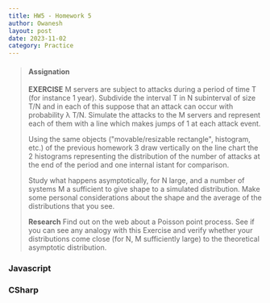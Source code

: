 ```yaml
---
title: HW5 - Homework 5
author: Owanesh
layout: post
date: 2023-11-02
category: Practice
---
```

>#### Assignation
>
>**EXERCISE**
>M servers are subject to attacks during a period of time T (for instance 1 year).
Subdivide the interval T in N subinterval of size T/N and in each of this suppose that an attack can occur with probability λ T/N.
>Simulate the attacks to the M servers and represent each of them with a line which makes jumps of 1 at each attack event.
>
>Using the same objects ("movable/resizable rectangle", histogram, etc.) of the previous homework 3 draw vertically on the line chart the 2 histograms representing the distribution of the number of attacks at the end of the period and one internal istant for comparison.
>
>Study what happens asymptotically, for N large, and a number of systems M a sufficient to give shape to
a simulated distribution. Make some personal considerations about the shape and the average of the distributions that you see.
>
>**Research**
>Find out on the web about a Poisson point process. See if you can see any analogy with this Exercise and verify whether your distributions come close (for N, M sufficiently large) to the theoretical asymptotic distribution.
 

### Javascript

### CSharp